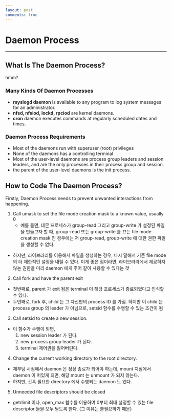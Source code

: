 ```yaml
---
layout: post
comments: true
---
```


# Daemon Process

---

## What Is The Daemon Process?

hmm?

### Many Kinds Of Daemon Processes

- **rsyslogd daemon** is available to any program to log system messages for an administrator.
- **nfsd, nfsiod, lockd, rpciod** are kernel daemons.
- **cron** daemon executes commands at regularly scheduled dates and times.

### Daemon Process Requirements

* Most of the daemons run with superuser (root) privileges
* None of the daemons has a controlling terminal
* Most of the user-level daemons are process group leaders and session leaders, and are the only
  processes in their process group and session.
* the parent of the user-level daemons is the init process.

## How to Code The Daemon Process?

Firstly, Daemon Process needs to prevent unwanted interactions from happening.

1. Call umask to set the file mode creation mask to a known value, usually 0
    - 예를 들면, 데몬 프로세스가 group-read 그리고 group-write 가 설정된 파일을 만들고자 할 때, group-read 또는 group-write 를 끄는 file mode creation mask 인 경우에는 저 group-read, group-write 에 대한 권한 파일을 생성할 수 없다.
  - 하지만, 라이브러리를 이용해서 파일을 생성하는 경우, 다시 말해서 기존 file mode 의 더 제한적인 설정을 내릴 수 있다. 이게 좋은 점이라면, 라이브러리에서 제공하지 않는 권한을 미리 daemon 에게 주어 같이 사용할 수 있다는 것

2. Call fork and have the parent exit
  - 첫번째로, parent 가 exit 됨은 terminal 이 해당 프로세스가 종료되었다고 인식할 수 있다.
  - 두번째로, fork 후, child 는 그 자신만의 process ID 를 가짐. 하지만 이 child 는 process group 의 leader 가 아님으로, setsid 함수를 수행할 수 있는 조건이 됨

3. Call setsid to create a new session.
  - 이 함수가 수행이 되면, 
    1. new session leader 가 된다.
    2. new process group leader 가 된다.
    3. terminal 제어권을 잃어버린다.

4. Change the current working directory to the root directory.
  - 재부팅 시점에서 daemon 은 정상 종료가 되어야 하는데, mount 지점에서 daemon 이 떠있게 되면, 해당 mount 는 unmount 가 되지 않는다.
  - 하지만, 간혹 필요한 directory 에서 수행되는 daemon 도 있다.

5. Unneeded file descriptors should be closed
  - getrlimit 이나, open_max 함수를 이용하여 0부터 최대 설정할 수 있는 file descriptor 들을 모두 닫도록 한다. (그 이유는 불필요하기 때문)
